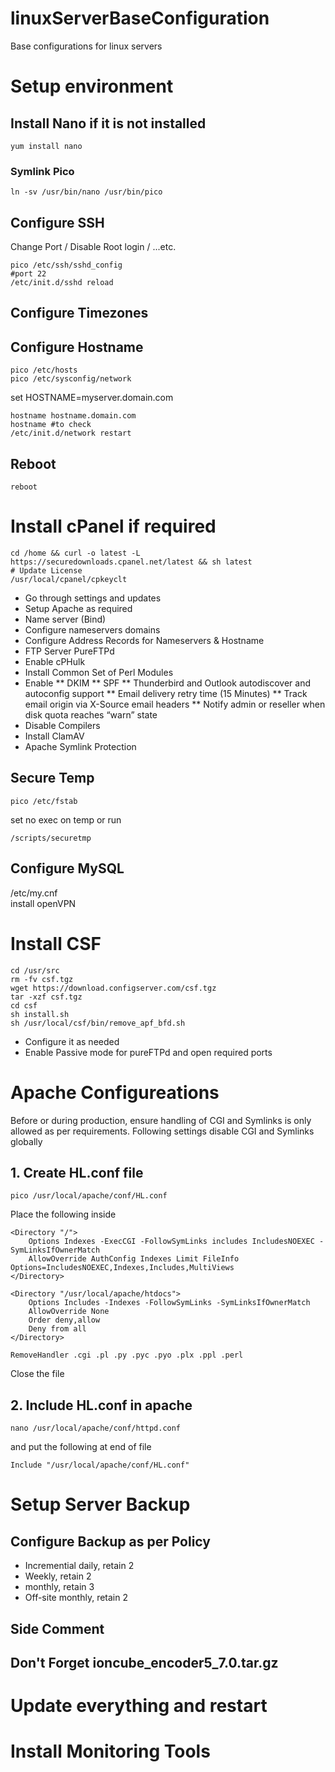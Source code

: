 # linuxServerBaseConfiguration
Base configurations for linux servers

# Setup environment

## Install Nano if it is not installed
```Shell
yum install nano
```
### Symlink Pico
```Shell
ln -sv /usr/bin/nano /usr/bin/pico
```

## Configure SSH
Change Port / Disable Root login / ...etc.
```Shell
pico /etc/ssh/sshd_config  
#port 22  
/etc/init.d/sshd reload
```

## Configure Timezones


## Configure Hostname
```Shell
pico /etc/hosts
pico /etc/sysconfig/network
```
set
HOSTNAME=myserver.domain.com
```Shell
hostname hostname.domain.com
hostname #to check
/etc/init.d/network restart
```

## Reboot
```Shell
reboot
```

# Install cPanel if required
```Shell
cd /home && curl -o latest -L https://securedownloads.cpanel.net/latest && sh latest
# Update License 
/usr/local/cpanel/cpkeyclt
```
* Go through settings and updates
* Setup Apache as required
* Name server (Bind)
* Configure nameservers domains
* Configure Address Records for Nameservers & Hostname
* FTP Server PureFTPd
* Enable cPHulk
* Install Common Set of Perl Modules
* Enable 
** DKIM
** SPF
** Thunderbird and Outlook autodiscover and autoconfig support
** Email delivery retry time (15 Minutes)
** Track email origin via X-Source email headers
** Notify admin or reseller when disk quota reaches “warn” state
* Disable Compilers
* Install ClamAV 
* Apache Symlink Protection



## Secure Temp
```Shell
pico /etc/fstab
```
set
no exec on temp
or run
```Shell
/scripts/securetmp
```


## Configure MySQL
/etc/my.cnf  
install openVPN


# Install CSF
```Shell
cd /usr/src
rm -fv csf.tgz
wget https://download.configserver.com/csf.tgz
tar -xzf csf.tgz
cd csf
sh install.sh
sh /usr/local/csf/bin/remove_apf_bfd.sh
```
* Configure it as needed
* Enable Passive mode for pureFTPd and open required ports

# Apache Configureations
Before or during production, ensure handling of CGI and Symlinks is only allowed as per requirements.
Following settings disable CGI and Symlinks globally

## 1. Create HL.conf file
```Shell
pico /usr/local/apache/conf/HL.conf
```

Place the following inside
```ApacheConf
<Directory "/">
	Options Indexes -ExecCGI -FollowSymLinks includes IncludesNOEXEC -SymLinksIfOwnerMatch 
	AllowOverride AuthConfig Indexes Limit FileInfo Options=IncludesNOEXEC,Indexes,Includes,MultiViews
</Directory>

<Directory "/usr/local/apache/htdocs">
	Options Includes -Indexes -FollowSymLinks -SymLinksIfOwnerMatch 
	AllowOverride None
	Order deny,allow
	Deny from all
</Directory>

RemoveHandler .cgi .pl .py .pyc .pyo .plx .ppl .perl
```

Close the file

## 2. Include HL.conf in apache
```Shell
nano /usr/local/apache/conf/httpd.conf
```
and put the following at end of file
```ApacheConf
Include "/usr/local/apache/conf/HL.conf"
```


# Setup Server Backup
## Configure Backup as per Policy
* Incremential daily, retain 2
* Weekly, retain 2
* monthly, retain 3
* Off-site monthly, retain 2

## Side Comment
## Don't Forget ioncube_encoder5_7.0.tar.gz


# Update everything and restart


# Install Monitoring Tools